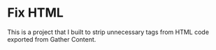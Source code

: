 # Fix HTML

This is a project that I built to strip unnecessary tags from HTML code exported from Gather Content.
